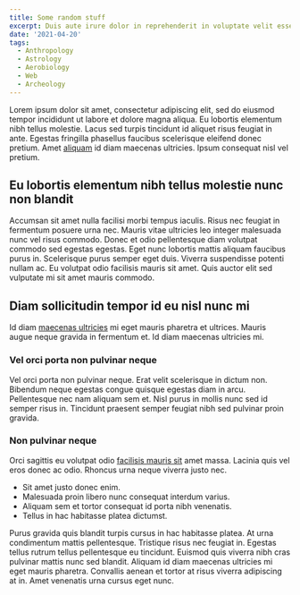 ```yaml
---
title: Some random stuff
excerpt: Duis aute irure dolor in reprehenderit in voluptate velit esse cillum dolore eu fugiat nulla pariatur, ad minim veniam, quis nostrud exercitation ullamco laboris nisi ut aliquip ex ea commodo consequat
date: '2021-04-20'
tags:
  - Anthropology
  - Astrology
  - Aerobiology
  - Web
  - Archeology
---
```


Lorem ipsum dolor sit amet, consectetur adipiscing elit, sed do eiusmod tempor incididunt ut labore et dolore magna aliqua. Eu lobortis elementum nibh tellus molestie. Lacus sed turpis tincidunt id aliquet risus feugiat in ante. Egestas fringilla phasellus faucibus scelerisque eleifend donec pretium. Amet [aliquam]() id diam maecenas ultricies. Ipsum consequat nisl vel pretium.

## Eu lobortis elementum nibh tellus molestie nunc non blandit

Accumsan sit amet nulla facilisi morbi tempus iaculis. Risus nec feugiat in fermentum posuere urna nec. Mauris vitae ultricies leo integer malesuada nunc vel risus commodo. Donec et odio pellentesque diam volutpat commodo sed egestas egestas. Eget nunc lobortis mattis aliquam faucibus purus in. Scelerisque purus semper eget duis. Viverra suspendisse potenti nullam ac. Eu volutpat odio facilisis mauris sit amet. Quis auctor elit sed vulputate mi sit amet mauris commodo.

## Diam sollicitudin tempor id eu nisl nunc mi

Id diam [maecenas ultricies]() mi eget mauris pharetra et ultrices. Mauris augue neque gravida in fermentum et. Id diam maecenas ultricies mi.

### Vel orci porta non pulvinar neque

Vel orci porta non pulvinar neque. Erat velit scelerisque in dictum non. Bibendum neque egestas congue quisque egestas diam in arcu. Pellentesque nec nam aliquam sem et. Nisl purus in mollis nunc sed id semper risus in. Tincidunt praesent semper feugiat nibh sed pulvinar proin gravida.

### Non pulvinar neque

Orci sagittis eu volutpat odio [facilisis mauris sit]() amet massa. Lacinia quis vel eros donec ac odio. Rhoncus urna neque viverra justo nec.

- Sit amet justo donec enim.
- Malesuada proin libero nunc consequat interdum varius.
- Aliquam sem et tortor consequat id porta nibh venenatis.
- Tellus in hac habitasse platea dictumst.

Purus gravida quis blandit turpis cursus in hac habitasse platea. At urna condimentum mattis pellentesque. Tristique risus nec feugiat in. Egestas tellus rutrum tellus pellentesque eu tincidunt. Euismod quis viverra nibh cras pulvinar mattis nunc sed blandit. Aliquam id diam maecenas ultricies mi eget mauris pharetra. Convallis aenean et tortor at risus viverra adipiscing at in. Amet venenatis urna cursus eget nunc.
